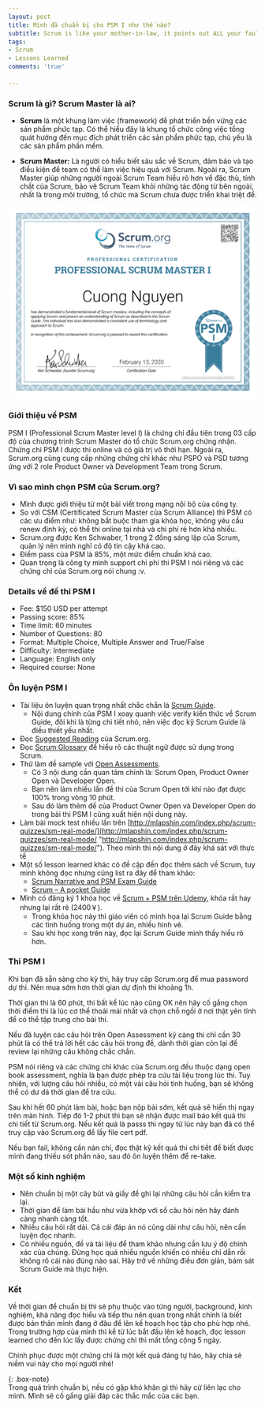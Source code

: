 ```yaml
---
layout: post
title: Mình đã chuẩn bị cho PSM I như thế nào?
subtitle: Scrum is like your mother-in-law, it points out ALL your faults - Ken Schwaber
tags:
- Scrum
- Lessons Learned
comments: 'true'

---
```

### Scrum là gì? Scrum Master là ai?

* **Scrum** là một khung làm việc (framework) để phát triển bền vững các sản phẩm phức tạp. Có thể hiểu đây là khung tổ chức công việc tổng quát hướng đến mục đích phát triển các sản phẩm phức tạp, chủ yếu là các sản phẩm phần mềm.


* **Scrum Master:** Là người có hiểu biết sâu sắc về Scrum, đảm bảo và tạo điều kiện để team có thể làm việc hiệu quả với Scrum. Ngoài ra, Scrum Master giúp những người ngoài Scrum Team hiểu rõ hơn về đặc thù, tính chất của Scrum, bảo vệ Scrum Team khỏi những tác động từ bên ngoài, nhất là trong môi trường, tổ chức mà Scrum chưa được triển khai triệt để.

![](/uploads/20200617-b32b7985-7e65-4b0d-b555-8d6d26da6157.png)

### Giới thiệu về PSM

PSM I (Professional Scrum Master level I) là chứng chỉ đầu tiên trong 03 cấp độ của chương trình Scrum Master do tổ chức Scrum.org chứng nhận. Chứng chỉ PSM I được thi online và có giá trị vô thời hạn. Ngoài ra, Scrum.org cũng cung cấp những chứng chỉ khác như PSPO và PSD tương ứng với 2 role Product Owner và Development Team trong Scrum.

### Vì sao mình chọn PSM của Scrum.org?

* Mình được giới thiệu từ một bài viết trong mạng nội bộ của công ty.
* So với CSM (Certificated Scrum Master của Scrum Alliance) thì PSM có các ưu điểm như: không bắt buộc tham gia khóa học, không yêu cầu renew định kỳ, có thể thi online tại nhà và chi phí rẻ hơn khá nhiều.
* Scrum.org được Ken Schwaber, 1 trong 2 đồng sáng lập của Scrum, quản lý nên mình nghĩ có độ tin cậy khá cao.
* Điểm pass của PSM là 85%, một mức điểm chuẩn khá cao.
* Quan trọng là công ty mình support chi phí thi PSM I nói riêng và các chứng chỉ của Scrum.org nói chung :v.

### Details về đề thi PSM I

* Fee: $150 USD per attempt
* Passing score: 85%
* Time limit: 60 minutes
* Number of Questions: 80
* Format: Multiple Choice, Multiple Answer and True/False
* Difficulty: Intermediate
* Language: English only
* Required course: None

### Ôn luyện PSM I

* Tài liệu ôn luyện quan trọng nhất chắc chắn là [Scrum Guide](https://scrumguides.org/scrum-guide.html "Scrum Guide").
  * Nội dung chính của PSM I xoay quanh việc verify kiến thức về Scrum Guide, đôi khi là từng chi tiết nhỏ, nên việc đọc kỹ Scrum Guide là điều thiết yếu nhất.
* Đọc [Suggested Reading](https://www.scrum.org/resources/suggested-reading-professional-scrum-master "Suggested Reading") của Scrum.org.
* Đọc [Scrum Glossary](https://www.scrum.org/Resources/Scrum-Glossary) để hiểu rõ các thuật ngữ được sử dụng trong Scrum.
* Thử làm đề sample với [Open Assessments](https://www.scrum.org/open-assessments).
  * Có 3 nội dung cần quan tâm chính là: Scrum Open, Product Owner Open và Developer Open.
  * Bạn nên làm nhiều lần đề thi của Scrum Open tới khi nào đạt được 100% trong vòng 10 phút.
  * Sau đó làm thêm đề của Product Owner Open và Developer Open do trong bài thi PSM I cũng xuất hiện nội dung này.
* Làm bài mock test nhiều lần trên [http://mlapshin.com/index.php/scrum-quizzes/sm-real-mode/](http://mlapshin.com/index.php/scrum-quizzes/sm-real-mode/ "http://mlapshin.com/index.php/scrum-quizzes/sm-real-mode/"). Theo mình thì nội dung ở đây khá sát với thực tế
* Một số lesson learned khác có đề cập đến đọc thêm sách về Scrum, tuy mình không đọc nhưng cũng list ra đây để tham khảo:
  * [Scrum Narrative and PSM Exam Guide](https://amzn.to/3e8Epj7)
  * [Scrum – A pocket Guide](https://amzn.to/2DpAotR)
* Mình có đăng ký 1 khóa học về [Scrum + PSM trên Udemy](https://www.udemy.com/course/scrum-master-certification-preparation-mock-exam-questions-psm-i/), khóa rất hay nhưng lại rất rẻ (2400￥).
  * Trong khóa học này thì giáo viên có minh họa lại Scrum Guide bằng các tình huống trong một dự án, nhiều hình vẽ.
  * Sau khi học xong trên này, đọc lại Scrum Guide mình thấy hiểu rõ hơn.

### Thi PSM I

Khi bạn đã sẵn sàng cho kỳ thi, hãy truy cập Scrum.org để mua password dự thi. Nên mua sớm hơn thời gian dự định thi khoảng 1h.

Thời gian thi là 60 phút, thi bất kể lúc nào cũng OK nên hãy cố gắng chọn thời điểm thi là lúc cơ thể thoải mái nhất và chọn chỗ ngồi ở nơi thật yên tĩnh để có thể tập trung cho bài thi.

Nếu đã luyện các câu hỏi trên Open Assessment kỹ càng thì chỉ cần 30 phút là có thể trả lời hết các câu hỏi trong đề, dành thời gian còn lại để review lại những câu không chắc chắn.

PSM nói riêng và các chứng chỉ khác của Scrum.org đều thuộc dạng open book assessment, nghĩa là bạn được phép tra cứu tài liệu trong lúc thi. Tuy nhiên, với lượng câu hỏi nhiều, có một vài câu hỏi tình huống, bạn sẽ không thể có dư dả thời gian để tra cứu.

Sau khi hết 60 phút làm bài, hoặc bạn nộp bài sớm, kết quả sẽ hiển thị ngay trên màn hình. Tiếp đó 1-2 phút thì bạn sẽ nhận được mail báo kết quả thi chi tiết từ Scrum.org. Nếu kết quả là passs thì ngay từ lúc này bạn đã có thể truy cập vào Scrum.org để lấy file cert pdf.

Nếu bạn fail, không cần nản chí, đọc thật kỹ kết quả thi chi tiết để biết được mình đang thiếu sót phần nào, sau đó ôn luyện thêm để re-take.

### Một số kinh nghiệm

* Nên chuẩn bị một cây bút và giấy để ghi lại những câu hỏi cần kiểm tra lại.
* Thời gian để làm bài hầu như vừa khớp với số câu hỏi nên hãy đánh càng nhanh càng tốt.
* Nhiều câu hỏi rất dài. Cả cái đáp án nó cũng dài như câu hỏi, nên cần luyện đọc nhanh.
* Có nhiều nguồn, đề và tài liệu để tham khảo nhưng cần lưu ý độ chính xác của chúng. Đừng học quá nhiều nguồn khiến có nhiều chỉ dẫn rồi không rõ cái nào đúng nào sai. Hãy trở về những điều đơn giản, bám sát Scrum Guide mà thực hiện.

### Kết

Về thời gian để chuẩn bị thì sẽ phụ thuộc vào từng người, background, kinh nghiệm, khả năng đọc hiểu và tiếp thu nên quan trọng nhất chính là biết được bản thân mình đang ở đâu để lên kế hoạch học tập cho phù hợp nhé. Trong trường hợp của mình thì kể từ lúc bắt đầu lên kế hoạch, đọc lesson learned cho đến lúc lấy được chứng chỉ thì mất tổng cộng 5 ngày.

Chinh phục được một chứng chỉ là một kết quả đáng tự hào, hãy chia sẻ niềm vui này cho mọi người nhé!

{: .box-note}  
Trong quá trình chuẩn bị, nếu có gặp khó khăn gì thì hãy cứ liên lạc cho mình. Mình sẽ cố gắng giải đáp các thắc mắc của các bạn.